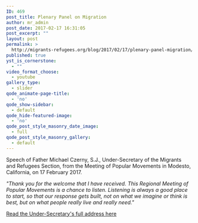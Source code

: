 ```yaml
---
ID: 469
post_title: Plenary Panel on Migration
author: mr_admin
post_date: 2017-02-17 16:31:05
post_excerpt: ""
layout: post
permalink: >
  http://migrants-refugees.org/blog/2017/02/17/plenary-panel-migration/
published: true
yst_is_cornerstone:
  - ""
video_format_choose:
  - youtube
gallery_type:
  - slider
qode_animate-page-title:
  - 'no'
qode_show-sidebar:
  - default
qode_hide-featured-image:
  - 'no'
qode_post_style_masonry_date_image:
  - full
qode_post_style_masonry_gallery:
  - default
---
```

Speech of Father Michael Czerny, S.J., Under-Secretary of the Migrants and Refugees Section, from the Meeting of Popular Movements in Modesto, California, on 17 February 2017.

<em>"Thank you for the welcome that I have received. This Regional Meeting of Popular Movements is a chance to listen. Listening is always a good place to start, so that our response gets built, not on what we imagine or think is best, but on what people really live and really need."</em>

<a href="http://popularmovements.org/news/plenary-panel-migration-michael-czerny-s-j/" target="_blank" rel="noopener noreferrer">Read the Under-Secretary's full address here</a>